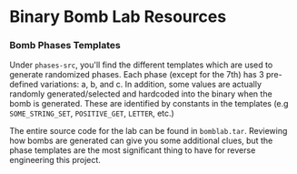 Binary Bomb Lab Resources
======

### Bomb Phases Templates
Under `phases-src`, you'll find the different templates which are used to generate randomized phases. Each phase (except for the 7th) has 3 pre-defined variations: a, b, and c. In addition, some values are actually randomly generated/selected and hardcoded into the binary when the bomb is generated. These are identified by constants in the templates (e.g `SOME_STRING_SET`, `POSITIVE_GET`, `LETTER`, etc.)

The entire source code for the lab can be found in `bomblab.tar`. Reviewing how bombs are generated can give you some additional clues, but the phase templates are the most significant thing to have for reverse engineering this project.